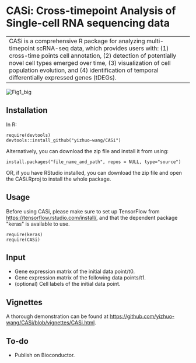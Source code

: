 # CASi: Cross-timepoint Analysis of Single-cell RNA sequencing data

<table>
<tr>
<td>
  CASi is a comprehensive R package for analyzing multi-timepoint scRNA-seq data, which provides users with: (1) cross-time points cell annotation, (2) detection of potentially novel cell types emerged over time, (3) visualization of cell population evolution, and (4) identification of temporal differentially expressed genes (tDEGs).
</td>
</tr>
</table>


![Fig1_big](https://github.com/yizhuo-wang/CASi/assets/88061326/75620fc2-b1f6-40d4-81f5-0fe0a08a3017)


## Installation

In R:

```
require(devtools)
devtools::install_github("yizhuo-wang/CASi")
```

Alternatively, you can download the zip file and install it from using:

```
install.packages("file_name_and_path", repos = NULL, type="source")
```

OR, if you have RStudio installed, you can download the zip file and open the CASi.Rproj to install the whole package.

## Usage

Before using CASi, please make sure to set up TensorFlow from https://tensorflow.rstudio.com/install/, and that the dependent package "keras" is available to use.

```
require(keras)
require(CASi)
```

## Input

- Gene expression matrix of the initial data point/t0.
- Gene expression matrix of the following data points/t1.
- (optional) Cell labels of the initial data point.


## Vignettes

A thorough demonstration can be found at https://github.com/yizhuo-wang/CASi/blob/vignettes/CASi.html.

## To-do
- Publish on Bioconductor.


